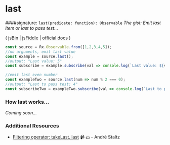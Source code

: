 # last
####signature: `last(predicate: function): Observable`
*The gist: Emit last item or last to pass test...*

( [jsBin](http://jsbin.com/xidufijuku/1/edit?js,console) | [jsFiddle](https://jsfiddle.net/btroncone/b05r434a/) | [official docs](http://reactivex.io/rxjs/class/es6/Observable.js~Observable.html#instance-method-last) )

```js
const source = Rx.Observable.from([1,2,3,4,5]);
//no arguments, emit last value
const example = source.last();
//output: "Last value: 5"
const subscribe = example.subscribe(val => console.log(`Last value: ${val}`));

//emit last even number
const exampleTwo = source.last(num => num % 2 === 0);
//output: "Last to pass test: 4"
const subscribeTwo = exampleTwo.subscribe(val => console.log(`Last to pass test: ${val}`));
```

### How last works...
*Coming soon...*


### Additional Resources
* [Filtering operator: takeLast, last](https://egghead.io/lessons/rxjs-filtering-operators-takelast-last?course=rxjs-beyond-the-basics-operators-in-depth) :video_camera: :dollar: - André Staltz